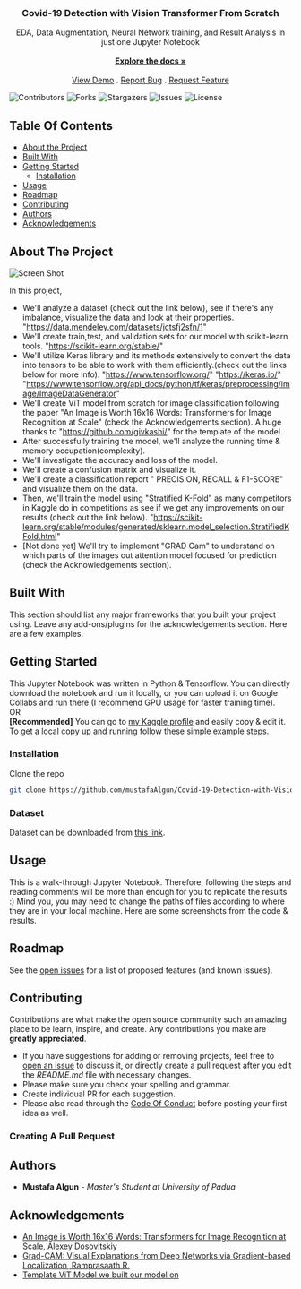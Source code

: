 <br/>
<p align="center">
  <h3 align="center">Covid-19 Detection with Vision Transformer From Scratch</h3>

  <p align="center">
    EDA, Data Augmentation, Neural Network training, and Result Analysis in just one Jupyter Notebook
    <br/>
    <br/>
    <a href="https://github.com/mustafaAlgun/Covid-19-Detection-with-Vision-Transformer"><strong>Explore the docs »</strong></a>
    <br/>
    <br/>
    <a href="https://github.com/mustafaAlgun/Covid-19-Detection-with-Vision-Transformer">View Demo</a>
    .
    <a href="https://github.com/mustafaAlgun/Covid-19-Detection-with-Vision-Transformer/issues">Report Bug</a>
    .
    <a href="https://github.com/mustafaAlgun/Covid-19-Detection-with-Vision-Transformer/issues">Request Feature</a>
  </p>
</p>

![Contributors](https://img.shields.io/github/contributors/mustafaAlgun/Covid-19-Detection-with-Vision-Transformer?color=dark-green) ![Forks](https://img.shields.io/github/forks/mustafaAlgun/Covid-19-Detection-with-Vision-Transformer?style=social) ![Stargazers](https://img.shields.io/github/stars/mustafaAlgun/Covid-19-Detection-with-Vision-Transformer?style=social) ![Issues](https://img.shields.io/github/issues/mustafaAlgun/Covid-19-Detection-with-Vision-Transformer) ![License](https://img.shields.io/github/license/mustafaAlgun/Covid-19-Detection-with-Vision-Transformer) 

## Table Of Contents

* [About the Project](#about-the-project)
* [Built With](#built-with)
* [Getting Started](#getting-started)
  * [Installation](#installation)
* [Usage](#usage)
* [Roadmap](#roadmap)
* [Contributing](#contributing)
* [Authors](#authors)
* [Acknowledgements](#acknowledgements)

## About The Project

![Screen Shot](https://upload.wikimedia.org/wikipedia/commons/thumb/3/3e/Vision_Transformer.gif/450px-Vision_Transformer.gif)

In this project, 

* We'll analyze a dataset (check out the link below), see if there's any imbalance, visualize the data and look at their properties.
"https://data.mendeley.com/datasets/jctsfj2sfn/1"
* We'll create train,test, and validation sets for our model with scikit-learn tools.
"https://scikit-learn.org/stable/"
* We'll utilize Keras library and its methods extensively to convert the data into tensors to be able to work with them efficiently.(check out the links below for more info).
"https://www.tensorflow.org/"
"https://keras.io/"
"https://www.tensorflow.org/api_docs/python/tf/keras/preprocessing/image/ImageDataGenerator"
* We'll create ViT model from scratch for image classification following the paper "An Image is Worth 16x16 Words: Transformers for Image Recognition at Scale" (check the Acknowledgements section).
A huge thanks to "https://github.com/givkashi/" for the template of the model.
* After successfully training the model, we'll analyze the running time & memory occupation(complexity).
* We'll investigate the accuracy and loss of the model.
* We'll create a confusion matrix and visualize it.
* We'll create a classification report " PRECISION, RECALL & F1-SCORE" and visualize them on the data.
* Then, we'll train the model using "Stratified K-Fold" as many competitors in Kaggle do in competitions as see if we get any improvements on our results (check out the link below).
"https://scikit-learn.org/stable/modules/generated/sklearn.model_selection.StratifiedKFold.html"
* [Not done yet] We'll try to implement "GRAD Cam" to understand on which parts of the images out attention model focused for prediction (check the Acknowledgements section).


## Built With

This section should list any major frameworks that you built your project using. Leave any add-ons/plugins for the acknowledgements section. Here are a few examples.

## Getting Started

This Jupyter Notebook was written in Python & Tensorflow. You can directly download the notebook and run it locally, or you can upload it on Google Collabs and run there (I recommend GPU usage for faster training time). <br />
OR  <br />
**[Recommended]** You can go to [my Kaggle profile](https://www.kaggle.com/mustafaalgun/covid-detection-with-vision-transformer) and easily copy & edit it. 
To get a local copy up and running follow these simple example steps.



### Installation

Clone the repo

```sh
git clone https://github.com/mustafaAlgun/Covid-19-Detection-with-Vision-Transformer.git
```
### Dataset

Dataset can be downloaded from [this link](https://data.mendeley.com/datasets/jctsfj2sfn/1).

## Usage

This is a walk-through Jupyter Notebook. Therefore, following the steps and reading comments will be more than enough for you to replicate the results :) Mind you, you may need to change the paths of files according to where they are in your local machine. Here are some screenshots from the code & results.


## Roadmap

See the [open issues](https://github.com/mustafaAlgun/Covid-19-Detection-with-Vision-Transformer/issues) for a list of proposed features (and known issues).

## Contributing

Contributions are what make the open source community such an amazing place to be learn, inspire, and create. Any contributions you make are **greatly appreciated**.
* If you have suggestions for adding or removing projects, feel free to [open an issue](https://github.com/mustafaAlgun/Covid-19-Detection-with-Vision-Transformer/issues/new) to discuss it, or directly create a pull request after you edit the *README.md* file with necessary changes.
* Please make sure you check your spelling and grammar.
* Create individual PR for each suggestion.
* Please also read through the [Code Of Conduct](https://github.com/mustafaAlgun/Covid-19-Detection-with-Vision-Transformer/blob/main/CODE_OF_CONDUCT.md) before posting your first idea as well.

### Creating A Pull Request



## Authors

* **Mustafa Algun** - *Master's Student at University of Padua*

## Acknowledgements

* [An Image is Worth 16x16 Words: Transformers for Image Recognition at Scale, Alexey Dosovitskiy](https://arxiv.org/abs/2010.11929)
* [Grad-CAM: Visual Explanations from Deep Networks via Gradient-based Localization, Ramprasaath R.](https://arxiv.org/abs/1610.02391?source=post_page---------------------------)
* [Template ViT Model we built our model on](https://github.com/givkashi/Vision-Transformer-from-scratch)
